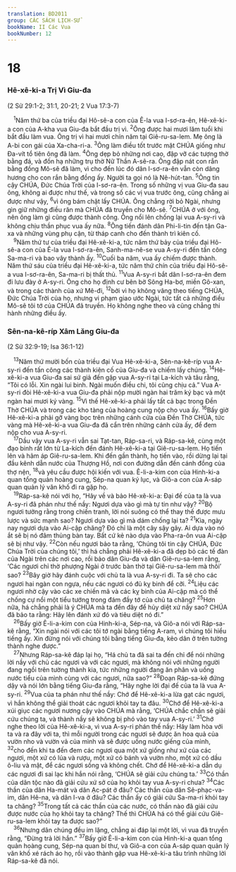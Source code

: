 ```yaml
---
translation: BD2011
group: CÁC SÁCH LỊCH-SỬ
bookName: II Các Vua 
bookNumber: 12
---
```


<div class="title"><h1>18</h1><h3>Hê-xê-ki-a Trị Vì Giu-đa</h3><p>(2 Sử 29:1-2; 31:1, 20-21; 2 Vua 17:3-7)</p></div>
<span class="verse 2vua_18_1"> <sup>1</sup>Năm thứ ba của triều đại Hô-sê-a con của Ê-la vua I-sơ-ra-ên, Hê-xê-ki-a con của A-kha vua Giu-đa bắt đầu trị vì. </span>
<span class="verse 2vua_18_2"><sup>2</sup>Ông được hai mươi lăm tuổi khi bắt đầu làm vua. Ông trị vì hai mươi chín năm tại Giê-ru-sa-lem. Mẹ ông là A-bi con gái của Xa-cha-ri-a. </span>
<span class="verse 2vua_18_3"><sup>3</sup>Ông làm điều tốt trước mặt CHÚA giống như Ða-vít tổ tiên ông đã làm. </span>
<span class="verse 2vua_18_4"><sup>4</sup>Ông dẹp bỏ những nơi cao, đập vỡ các tượng thờ bằng đá, và đốn hạ những trụ thờ Nữ Thần A-sê-ra. Ông đập nát con rắn bằng đồng Mô-sê đã làm, vì cho đến lúc đó dân I-sơ-ra-ên vẫn còn dâng hương cho con rắn bằng đồng ấy. Người ta gọi nó là Nê-hút-tan. </span>
<span class="verse 2vua_18_5"><sup>5</sup>Ông tin cậy CHÚA, Ðức Chúa Trời của I-sơ-ra-ên. Trong số những vị vua Giu-đa sau ông, không ai được như thế, và trong số các vị vua trước ông, cũng chẳng ai được như vậy, </span>
<span class="verse 2vua_18_6"><sup>6</sup>vì ông bám chặt lấy CHÚA. Ông chẳng rời bỏ Ngài, nhưng gìn giữ những điều răn mà CHÚA đã truyền cho Mô-sê. </span>
<span class="verse 2vua_18_7"><sup>7</sup>CHÚA ở với ông, nên ông làm gì cũng được thành công. Ông nổi lên chống lại vua A-sy-ri và không chịu thần phục vua ấy nữa. </span>
<span class="verse 2vua_18_8"><sup>8</sup>Ông tiến đánh dân Phi-li-tin đến tận Ga-xa và những vùng phụ cận, từ tháp canh cho đến thành trì kiên cố.<br/></span>
<span class="verse 2vua_18_9"> <sup>9</sup>Năm thứ tư của triều đại Hê-xê-ki-a, tức năm thứ bảy của triều đại Hô-sê-a con của Ê-la vua I-sơ-ra-ên, Sanh-ma-nê-se vua A-sy-ri đến tấn công Sa-ma-ri và bao vây thành ấy. </span>
<span class="verse 2vua_18_10"><sup>10</sup>Cuối ba năm, vua ấy chiếm được thành. Năm thứ sáu của triều đại Hê-xê-ki-a, tức năm thứ chín của triều đại Hô-sê-a vua I-sơ-ra-ên, Sa-ma-ri bị thất thủ. </span>
<span class="verse 2vua_18_11"><sup>11</sup>Vua A-sy-ri bắt dân I-sơ-ra-ên đem đi lưu đày ở A-sy-ri. Ông cho họ định cư bên bờ Sông Ha-bơ, miền Gô-xan, và trong các thành của xứ Mê-đi, </span>
<span class="verse 2vua_18_12"><sup>12</sup>bởi vì họ không vâng theo tiếng CHÚA, Ðức Chúa Trời của họ, nhưng vi phạm giao ước Ngài, tức tất cả những điều Mô-sê tôi tớ của CHÚA đã truyền. Họ không nghe theo và cũng chẳng thi hành những điều ấy.<br/></span>
<div class="title"><h3>Sên-na-kê-ríp Xâm Lăng Giu-đa</h3><p>(2 Sử 32:9-19; Isa 36:1-12)</p></div>
<span class="verse 2vua_18_13"> <sup>13</sup>Năm thứ mười bốn của triều đại Vua Hê-xê-ki-a, Sên-na-kê-ríp vua A-sy-ri đến tấn công các thành kiên cố của Giu-đa và chiếm lấy chúng. </span>
<span class="verse 2vua_18_14"><sup>14</sup>Hê-xê-ki-a vua Giu-đa sai sứ giả đến gặp vua A-sy-ri tại La-kích và tâu rằng, “Tôi có lỗi. Xin ngài lui binh. Ngài muốn điều chi, tôi cũng chịu cả.” Vua A-sy-ri đòi Hê-xê-ki-a vua Giu-đa phải nộp mười ngàn hai trăm ký bạc và một ngàn hai mươi ký vàng. </span>
<span class="verse 2vua_18_15"><sup>15</sup>Vì thế Hê-xê-ki-a phải lấy tất cả bạc trong Ðền Thờ CHÚA và trong các kho tàng của hoàng cung nộp cho vua ấy. </span>
<span class="verse 2vua_18_16"><sup>16</sup>Bấy giờ Hê-xê-ki-a phải gỡ vàng bọc trên những cánh cửa của Ðền Thờ CHÚA, tức vàng mà Hê-xê-ki-a vua Giu-đa đã cẩn trên những cánh cửa ấy, để đem nộp cho vua A-sy-ri.<br/></span>
<span class="verse 2vua_18_17"> <sup>17</sup>Dầu vậy vua A-sy-ri vẫn sai Tạt-tan, Ráp-sa-ri, và Ráp-sa-kê, cùng một đạo binh rất lớn từ La-kích đến đánh Hê-xê-ki-a tại Giê-ru-sa-lem. Họ tiến lên và hãm áp Giê-ru-sa-lem. Khi đến gần thành, họ tiến vào, rồi dừng lại tại đầu kênh dẫn nước của Thượng Hồ, nơi con đường dẫn đến cánh đồng của thợ nện, </span>
<span class="verse 2vua_18_18"><sup>18</sup>và yêu cầu được hội kiến với vua. Ê-li-a-kim con của Hinh-ki-a quan tổng quản hoàng cung, Sép-na quan ký lục, và Giô-a con của A-sáp quan quản lý văn khố đi ra gặp họ.<br/></span>
<span class="verse 2vua_18_19"> <sup>19</sup>Ráp-sa-kê nói với họ, “Hãy về và bảo Hê-xê-ki-a: Ðại đế của ta là vua A-sy-ri đã phán như thế nầy: Ngươi dựa vào gì mà tự tin như vậy? </span>
<span class="verse 2vua_18_20"><sup>20</sup>Bộ ngươi tưởng rằng trong chiến tranh, lời nói suông có thể thay thế được mưu lược và sức mạnh sao? Ngươi dựa vào gì mà dám chống lại ta? </span>
<span class="verse 2vua_18_21"><sup>21</sup>Kìa, ngày nay ngươi dựa vào Ai-cập chăng? Ðó chỉ là một cây sậy gãy. Ai dựa vào nó ắt sẽ bị nó đâm thủng bàn tay. Bất cứ kẻ nào dựa vào Pha-ra-ôn vua Ai-cập sẽ bị như vậy. </span>
<span class="verse 2vua_18_22"><sup>22</sup>Còn nếu ngươi bảo ta rằng, ‘Chúng tôi tin cậy CHÚA, Ðức Chúa Trời của chúng tôi,’ thì há chẳng phải Hê-xê-ki-a đã dẹp bỏ các tế đàn của Ngài trên các nơi cao, rồi bảo dân Giu-đa và dân Giê-ru-sa-lem rằng, ‘Các ngươi chỉ thờ phượng Ngài ở trước bàn thờ tại Giê-ru-sa-lem mà thôi’ sao? </span>
<span class="verse 2vua_18_23"><sup>23</sup>Bây giờ hãy đánh cuộc với chủ ta là vua A-sy-ri đi. Ta sẽ cho các ngươi hai ngàn con ngựa, nếu các ngươi có đủ kỵ binh để cỡi. </span>
<span class="verse 2vua_18_24"><sup>24</sup>Liệu các ngươi nhờ cậy vào các xe chiến mã và các kỵ binh của Ai-cập mà có thể chống cự nổi một tiểu tướng trong đám đầy tớ của chủ ta chăng? </span>
<span class="verse 2vua_18_25"><sup>25</sup>Hơn nữa, há chẳng phải là ý CHÚA mà ta đến đây để hủy diệt xứ nầy sao? CHÚA đã bảo ta rằng: Hãy lên đánh xứ đó và tiêu diệt nó đi.”<br/></span>
<span class="verse 2vua_18_26"> <sup>26</sup>Bấy giờ Ê-li-a-kim con của Hinh-ki-a, Sép-na, và Giô-a nói với Ráp-sa-kê rằng, “Xin ngài nói với các tôi tớ ngài bằng tiếng A-ram, vì chúng tôi hiểu tiếng ấy. Xin đừng nói với chúng tôi bằng tiếng Giu-đa, kẻo dân ở trên tường thành nghe được.”<br/></span>
<span class="verse 2vua_18_27"> <sup>27</sup>Nhưng Ráp-sa-kê đáp lại họ, “Há chủ ta đã sai ta đến chỉ để nói những lời nầy với chủ các ngươi và với các ngươi, mà không nói với những người đang ngồi trên tường thành kia, tức những người đang ăn phân và uống nước tiểu của mình cùng với các ngươi, nữa sao?” </span>
<span class="verse 2vua_18_28"><sup>28</sup>Ðoạn Ráp-sa-kê đứng dậy và nói lớn bằng tiếng Giu-đa rằng, “Hãy nghe lời đại đế của ta là vua A-sy-ri. </span>
<span class="verse 2vua_18_29"><sup>29</sup>Vua của ta phán như thế nầy: Chớ để Hê-xê-ki-a lừa gạt các ngươi, vì hắn không thể giải thoát các ngươi khỏi tay ta đâu. </span>
<span class="verse 2vua_18_30"><sup>30</sup>Chớ để Hê-xê-ki-a xúi giục các ngươi nương cậy vào CHÚA mà rằng, ‘CHÚA chắc chắn sẽ giải cứu chúng ta, và thành nầy sẽ không bị phó vào tay vua A-sy-ri.’ </span>
<span class="verse 2vua_18_31"><sup>31</sup>Chớ nghe theo lời của Hê-xê-ki-a, vì vua A-sy-ri phán thế nầy: Hãy làm hòa với ta và ra đây với ta, thì mỗi người trong các ngươi sẽ được ăn hoa quả của vườn nho và vườn vả của mình và sẽ được uống nước giếng của mình, </span>
<span class="verse 2vua_18_32"><sup>32</sup>cho đến khi ta đến đem các ngươi qua một xứ giống như xứ của các ngươi, một xứ có lúa và rượu, một xứ có bánh và vườn nho, một xứ có dầu ô-liu và mật, để các ngươi sống và không chết. Chớ để Hê-xê-ki-a dẫn dụ các ngươi đi sai lạc khi hắn nói rằng, ‘CHÚA sẽ giải cứu chúng ta.’ </span>
<span class="verse 2vua_18_33"><sup>33</sup>Có thần của dân tộc nào đã giải cứu xứ sở của họ khỏi tay vua A-sy-ri chưa? </span>
<span class="verse 2vua_18_34"><sup>34</sup>Các thần của dân Ha-mát và dân Ạc-pát ở đâu? Các thần của dân Sê-phạc-va-im, dân Hê-na, và dân I-va ở đâu? Các thần ấy có giải cứu Sa-ma-ri khỏi tay ta chăng? </span>
<span class="verse 2vua_18_35"><sup>35</sup>Trong tất cả các thần của các nước, có thần nào đã giải cứu được nước của họ khỏi tay ta chăng? Thế thì CHÚA há có thể giải cứu Giê-ru-sa-lem khỏi tay ta được sao?”<br/></span>
<span class="verse 2vua_18_36"> <sup>36</sup>Nhưng dân chúng đều im lặng, chẳng ai đáp lại một lời, vì vua đã truyền rằng, “Ðừng trả lời hắn.” </span>
<span class="verse 2vua_18_37"><sup>37</sup>Bấy giờ Ê-li-a-kim con của Hinh-ki-a quan tổng quản hoàng cung, Sép-na quan bí thư, và Giô-a con của A-sáp quan quản lý văn khố xé rách áo họ, rồi vào thành gặp vua Hê-xê-ki-a tâu trình những lời Ráp-sa-kê đã nói.<br/></span>
